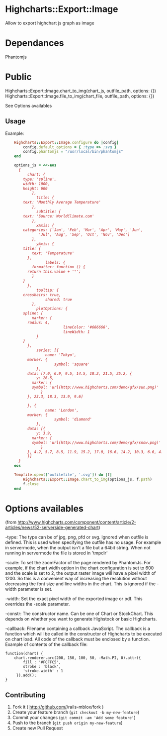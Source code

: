 # Highcharts::Export::Image

Allow to export highchart js graph as image

# Dependances

Phantomjs

# Public

Highcharts::Export::Image.chart_to_img(chart_js, outfile_path, options: {})
Highcharts::Export::Image.file_to_img(chart_file, outfile_path, options: {})

See Options availables


## Usage

Example:
```ruby
    Highcharts::Export::Image.configure do |config|
        config.default_options = { :type => :svg }
        config.phantomjs = "/usr/local/bin/phantomjs"
    end

    options_js = <<-eos
      {
          chart: {
        type: 'spline',
        width: 1000,
        height: 600
            },
              title: {
        text: 'Monthly Average Temperature'
            },
              subtitle: {
        text: 'Source: WorldClimate.com'
            },
              xAxis: {
        categories: ['Jan', 'Feb', 'Mar', 'Apr', 'May', 'Jun',
               'Jul', 'Aug', 'Sep', 'Oct', 'Nov', 'Dec']
            },
              yAxis: {
        title: {
            text: 'Temperature'
          },
                  labels: {
            formatter: function () {
          return this.value + '°';
            }
        }
          },
              tooltip: {
        crosshairs: true,
                  shared: true
            },
              plotOptions: {
        spline: {
            marker: {
          radius: 4,
                          lineColor: '#666666',
                          lineWidth: 1
              }
        }
          },
              series: [{
                  name: 'Tokyo',
          marker: {
                      symbol: 'square'
              },
          data: [7.0, 6.9, 9.5, 14.5, 18.2, 21.5, 25.2, {
              y: 26.5,
            marker: {
            symbol: 'url(http://www.highcharts.com/demo/gfx/sun.png)'
                }
          }, 23.3, 18.3, 13.9, 9.6]

          }, {
                  name: 'London',
          marker: {
                      symbol: 'diamond'
              },
          data: [{
              y: 3.9,
            marker: {
            symbol: 'url(http://www.highcharts.com/demo/gfx/snow.png)'
                }
          }, 4.2, 5.7, 8.5, 11.9, 15.2, 17.0, 16.6, 14.2, 10.3, 6.6, 4.8]
          }]
      }
    eos

    Tempfile.open(['oufilefile', '.svg']) do |f|
        Highcharts::Export::Image.chart_to_img(options_js, f.path)
        f.close
    end
```

# Options availables

(from http://www.highcharts.com/component/content/article/2-articles/news/52-serverside-generated-chart)

-type:	The type can be of jpg, png, pfd or svg. Ignored when outfile is defined. This is used when specifying the outfile has no usage. For example in servermode, when the output isn't a file but a 64bit string. When not running in servermode the file is stored in 'tmpdir'

-scale:	To set the zoomFactor of the page rendered by PhantomJs. For example, if the chart.width option in the chart configuration is set to 600 and the scale is set to 2, the output raster image will have a pixel width of 1200. So this is a convenient way of increasing the resolution without decreasing the font size and line widths in the chart. This is ignored if the -width parameter is set.

-width:	Set the exact pixel width of the exported image or pdf. This overrides the -scale parameter.

-constr:	The constructor name. Can be one of Chart or StockChart. This depends on whether you want to generate Highstock or basic Highcharts.

-callback:	Filename containing a callback JavaScript. The callback is a function which will be called in the constructor of Highcharts to be executed on chart load. All code of the callback must be enclosed by a function. Example of contents of the callback file:

    function(chart) {
        chart.renderer.arc(200, 150, 100, 50, -Math.PI, 0).attr({
            fill : '#FCFFC5',
            stroke : 'black',
            'stroke-width' : 1
         }).add();
    }


## Contributing

1. Fork it ( http://github.com/<my-github-username>/rails-mblox/fork )
2. Create your feature branch (`git checkout -b my-new-feature`)
3. Commit your changes (`git commit -am 'Add some feature'`)
4. Push to the branch (`git push origin my-new-feature`)
5. Create new Pull Request
